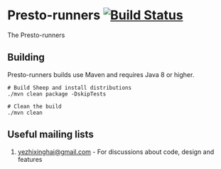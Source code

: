 # Presto-runners [![Build Status](http://img.shields.io/travis/ideal-hp/presto-runners.svg?style=flat&branch=master)](https://travis-ci.org/ideal-hp/presto-runners)
The Presto-runners

## Building
Presto-runners builds use Maven and requires Java 8 or higher.

```
# Build Sheep and install distributions
./mvn clean package -DskipTests

# Clean the build
./mvn clean
```
 
## Useful mailing lists
1. yezhixinghai@gmail.com - For discussions about code, design and features